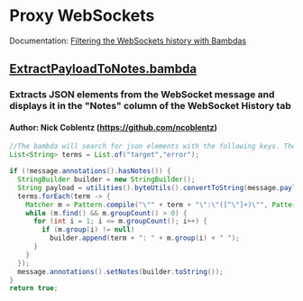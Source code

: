 <!--
*** AUTO-GENERATED FILE ***
This file is auto-generated by BambdaChecker.
Please do not manually edit this file, or include any changes to this file in pull requests.
-->
# Proxy WebSockets
Documentation: [Filtering the WebSockets history with Bambdas](https://portswigger.net/burp/documentation/desktop/tools/proxy/websockets-history/bambdas)
## [ExtractPayloadToNotes.bambda](https://github.com/PortSwigger/bambdas/blob/main/Proxy/WS/ExtractPayloadToNotes.bambda)
### Extracts JSON elements from the WebSocket message and displays it in the "Notes" column of the WebSocket History tab
#### Author: Nick Coblentz (https://github.com/ncoblentz)
```java
//The bambda will search for json elements with the following keys. The keys below are just examples. Add the keys you want to include here:
List<String> terms = List.of("target","error");

if (!message.annotations().hasNotes()) {
  StringBuilder builder = new StringBuilder();
  String payload = utilities().byteUtils().convertToString(message.payload().getBytes());
  terms.forEach(term -> {
    Matcher m = Pattern.compile("\"" + term + "\":\"([^\"]+)\"", Pattern.CASE_INSENSITIVE).matcher(payload);
    while (m.find() && m.groupCount() > 0) {
      for (int i = 1; i <= m.groupCount(); i++) {
        if (m.group(i) != null)
          builder.append(term + ": " + m.group(i) + " ");
      }
    }
  });
  message.annotations().setNotes(builder.toString());
}
return true;

```
